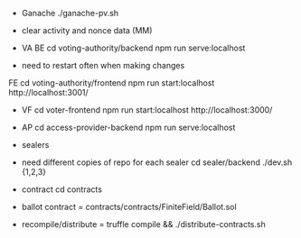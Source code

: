 - Ganache 
./ganache-pv.sh
- clear activity and nonce data (MM)

- VA
BE
cd voting-authority/backend
npm run serve:localhost
- need to restart often when making changes

FE 
cd voting-authority/frontend
npm run start:localhost
http://localhost:3001/

- VF
cd voter-frontend
npm run start:localhost
http://localhost:3000/

- AP
cd access-provider-backend 
npm run serve:localhost

- sealers
- need different copies of repo for each sealer
cd sealer/backend
./dev.sh {1,2,3}

- contract
cd contracts
- ballot contract = contracts/contracts/FiniteField/Ballot.sol
- recompile/distribute = truffle compile && ./distribute-contracts.sh
